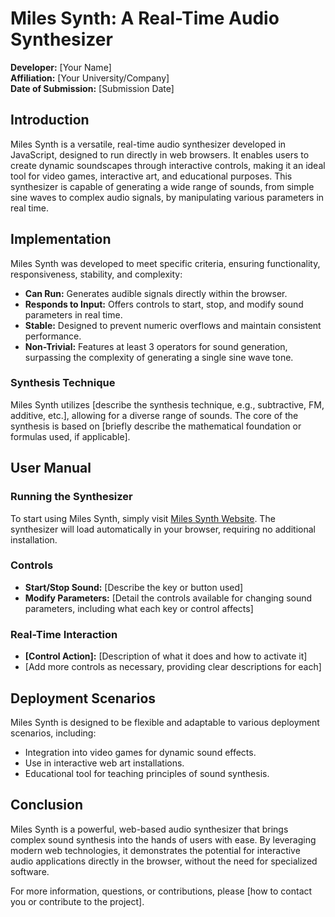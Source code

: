 # Miles Synth: A Real-Time Audio Synthesizer

**Developer:** [Your Name]  
**Affiliation:** [Your University/Company]  
**Date of Submission:** [Submission Date]

## Introduction

Miles Synth is a versatile, real-time audio synthesizer developed in JavaScript, designed to run directly in web browsers. It enables users to create dynamic soundscapes through interactive controls, making it an ideal tool for video games, interactive art, and educational purposes. This synthesizer is capable of generating a wide range of sounds, from simple sine waves to complex audio signals, by manipulating various parameters in real time.

## Implementation

Miles Synth was developed to meet specific criteria, ensuring functionality, responsiveness, stability, and complexity:

- **Can Run:** Generates audible signals directly within the browser.
- **Responds to Input:** Offers controls to start, stop, and modify sound parameters in real time.
- **Stable:** Designed to prevent numeric overflows and maintain consistent performance.
- **Non-Trivial:** Features at least 3 operators for sound generation, surpassing the complexity of generating a single sine wave tone.

### Synthesis Technique

Miles Synth utilizes [describe the synthesis technique, e.g., subtractive, FM, additive, etc.], allowing for a diverse range of sounds. The core of the synthesis is based on [briefly describe the mathematical foundation or formulas used, if applicable].

## User Manual

### Running the Synthesizer

To start using Miles Synth, simply visit [Miles Synth Website](https://mbermanucsc.github.io/Miles-Synth/). The synthesizer will load automatically in your browser, requiring no additional installation.

### Controls

- **Start/Stop Sound:** [Describe the key or button used]
- **Modify Parameters:** [Detail the controls available for changing sound parameters, including what each key or control affects]

### Real-Time Interaction

- **[Control Action]:** [Description of what it does and how to activate it]
- [Add more controls as necessary, providing clear descriptions for each]

## Deployment Scenarios

Miles Synth is designed to be flexible and adaptable to various deployment scenarios, including:

- Integration into video games for dynamic sound effects.
- Use in interactive web art installations.
- Educational tool for teaching principles of sound synthesis.

## Conclusion

Miles Synth is a powerful, web-based audio synthesizer that brings complex sound synthesis into the hands of users with ease. By leveraging modern web technologies, it demonstrates the potential for interactive audio applications directly in the browser, without the need for specialized software.

For more information, questions, or contributions, please [how to contact you or contribute to the project].
